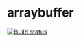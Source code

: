 # arraybuffer

[![Build status](https://ci.appveyor.com/api/projects/status/g71ua4ea8wqohjhp?svg=true)](https://ci.appveyor.com/project/korobprog/arraybuffer)

